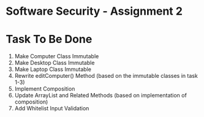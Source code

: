 # Software Security - Assignment 2

# Task To Be Done
1. Make Computer Class Immutable
2. Make Desktop Class Immutable
3. Make Laptop Class Immutable
4. Rewrite editComputer() Method (based on the immutable classes in task 1-3)
5. Implement Composition
6. Update ArrayList and Related Methods (based on implementation of composition)
7. Add Whitelist Input Validation
